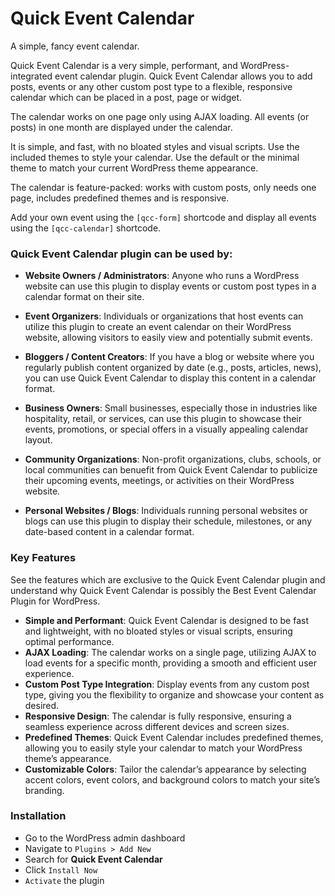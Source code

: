 # Quick Event Calendar

A simple, fancy event calendar.

Quick Event Calendar is a very simple, performant, and WordPress-integrated event calendar plugin. Quick Event Calendar allows you to add posts, events or any other custom post type to a flexible, responsive calendar which can be placed in a post, page or widget.

The calendar works on one page only using AJAX loading. All events (or posts) in one month are displayed under the calendar.

It is simple, and fast, with no bloated styles and visual scripts. Use the included themes to style your calendar. Use the default or the minimal theme to match your current WordPress theme appearance.

The calendar is feature-packed: works with custom posts, only needs one page, includes predefined themes and is responsive.

Add your own event using the `[qcc-form]` shortcode and display all events using the `[qcc-calendar]` shortcode.

### Quick Event Calendar plugin can be used by:

* **Website Owners / Administrators**: Anyone who runs a WordPress website can use this plugin to display events or custom post types in a calendar format on their site.

* **Event Organizers**: Individuals or organizations that host events can utilize this plugin to create an event calendar on their WordPress website, allowing visitors to easily view and potentially submit events.

* **Bloggers / Content Creators**: If you have a blog or website where you regularly publish content organized by date (e.g., posts, articles, news), you can use Quick Event Calendar to display this content in a calendar format.

* **Business Owners**: Small businesses, especially those in industries like hospitality, retail, or services, can use this plugin to showcase their events, promotions, or special offers in a visually appealing calendar layout.

* **Community Organizations**: Non-profit organizations, clubs, schools, or local communities can benuefit from Quick Event Calendar to publicize their upcoming events, meetings, or activities on their WordPress website.

* **Personal Websites / Blogs**: Individuals running personal websites or blogs can use this plugin to display their schedule, milestones, or any date-based content in a calendar format.

### Key Features

See the features  which are exclusive to the Quick Event Calendar plugin and understand why Quick Event Calendar is possibly the Best Event Calendar Plugin for WordPress.
* **Simple and Performant**: Quick Event Calendar is designed to be fast and lightweight, with no bloated styles or visual scripts, ensuring optimal performance.
* **AJAX Loading**: The calendar works on a single page, utilizing AJAX to load events for a specific month, providing a smooth and efficient user experience.
* **Custom Post Type Integration**: Display events from any custom post type, giving you the flexibility to organize and showcase your content as desired.
* **Responsive Design**: The calendar is fully responsive, ensuring a seamless experience across different devices and screen sizes.
* **Predefined Themes**: Quick Event Calendar includes predefined themes, allowing you to easily style your calendar to match your WordPress theme’s appearance.
* **Customizable Colors**: Tailor the calendar’s appearance by selecting accent colors, event colors, and background colors to match your site’s branding.

### Installation

* Go to the WordPress admin dashboard
* Navigate to `Plugins > Add New`
* Search for **Quick Event Calendar**
* Click `Install Now`
* `Activate` the plugin






